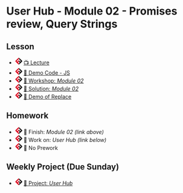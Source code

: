 # User Hub - Module 02 - Promises review, Query Strings

## Lesson
- ![FSA](/logo.png) [📺 Lecture](https://www.youtube.com/watch?v=vZinxDK3psA&list=PL9NTD5QQdssXTarkBujHENSDgUVBIoFX8&index=31)
- ![FSA](/logo.png) [👾 Demo Code - JS](app.js)
- ![FSA](/logo.png) [🔬 Workshop: *Module 02*](https://learn.fullstackacademy.com/workshop/5e70ced67876630004afcddd/content/5e70ced67876630004afcde5/text)
- ![FSA](/logo.png) [👾 Solution: *Module 02*](https://learn.fullstackacademy.com/workshop/5e70ced67876630004afcddd/content/5e70ced67876630004afcdeb/text)
- ![FSA](/logo.png) [👾 Demo of Replace](replace-demo.js)

## Homework
- ![FSA](/logo.png) 🔬 Finish: *Module 02 (link above)*
- ![FSA](/logo.png) 🔬 Work on: *User Hub (link below)*
- ![FSA](/logo.png) 📖 No Prework

## Weekly Project (Due Sunday)
- ![FSA](/logo.png) [🔬 Project: *User Hub*](https://learn.fullstackacademy.com/workshop/5e6d4e18f762d1000459ff4d/content/5e6d4e18f762d1000459ff5d/text)
